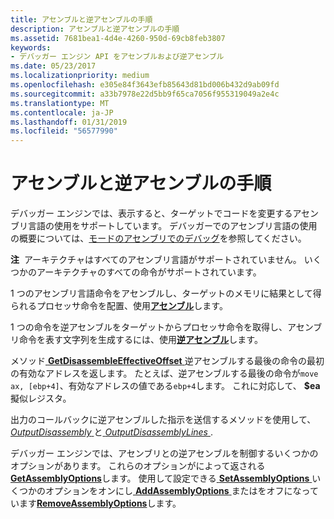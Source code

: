 ```yaml
---
title: アセンブルと逆アセンブルの手順
description: アセンブルと逆アセンブルの手順
ms.assetid: 7681bea1-4d4e-4260-950d-69cb8feb3807
keywords:
- デバッガー エンジン API をアセンブルおよび逆アセンブル
ms.date: 05/23/2017
ms.localizationpriority: medium
ms.openlocfilehash: e305e84f3643efb85643d81bd006b432d9ab09fd
ms.sourcegitcommit: a33b7978e22d5bb9f65ca7056f955319049a2e4c
ms.translationtype: MT
ms.contentlocale: ja-JP
ms.lasthandoff: 01/31/2019
ms.locfileid: "56577990"
---
```

# <a name="assembling-and-disassembling-instructions"></a>アセンブルと逆アセンブルの手順


デバッガー エンジンでは、表示すると、ターゲットでコードを変更するアセンブリ言語の使用をサポートしています。 デバッガーでのアセンブリ言語の使用の概要については、[モードのアセンブリでのデバッグ](debugging-in-assembly-mode.md)を参照してください。

**注**  アーキテクチャはすべてのアセンブリ言語がサポートされていません。 いくつかのアーキテクチャのすべての命令がサポートされています。

 

1 つのアセンブリ言語命令をアセンブルし、ターゲットのメモリに結果として得られるプロセッサ命令を配置、使用[**アセンブル**](https://msdn.microsoft.com/library/windows/hardware/ff538121)します。

1 つの命令を逆アセンブルをターゲットからプロセッサ命令を取得し、アセンブリ命令を表す文字列を生成するには、使用[**逆アセンブル**](https://msdn.microsoft.com/library/windows/hardware/ff541948)します。

メソッド[ **GetDisassembleEffectiveOffset** ](https://msdn.microsoft.com/library/windows/hardware/ff546581)逆アセンブルする最後の命令の最初の有効なアドレスを返します。 たとえば、逆アセンブルする最後の命令が`move ax, [ebp+4]`、有効なアドレスの値である`ebp+4`します。 これに対応して、 **$ea**擬似レジスタ。

出力のコールバックに逆アセンブルした指示を送信するメソッドを使用して、 [ *OutputDisassembly* ](https://msdn.microsoft.com/library/windows/hardware/ff553211)と[ *OutputDisassemblyLines* ](https://msdn.microsoft.com/library/windows/hardware/ff553216).

デバッガー エンジンでは、アセンブリとの逆アセンブルを制御するいくつかのオプションがあります。 これらのオプションがによって返される[ **GetAssemblyOptions**](https://msdn.microsoft.com/library/windows/hardware/ff545605)します。 使用して設定できる[ **SetAssemblyOptions** ](https://msdn.microsoft.com/library/windows/hardware/ff556626)いくつかのオプションをオンにし[ **AddAssemblyOptions** ](https://msdn.microsoft.com/library/windows/hardware/ff537852)またはをオフになっています[**RemoveAssemblyOptions**](https://msdn.microsoft.com/library/windows/hardware/ff554483)します。

 

 





